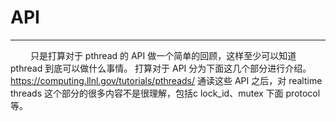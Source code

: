 # API
***

&emsp;&emsp;
只是打算对于 pthread 的 API 做一个简单的回顾，这样至少可以知道 pthread 到底可以做什么事情。
打算对于 API 分为下面这几个部分进行介绍。
https://computing.llnl.gov/tutorials/pthreads/ 通读这些 API 之后，对 realtime threads 这个部分的很多内容不是很理解，包括c lock_id、mutex 下面 protocol 等。